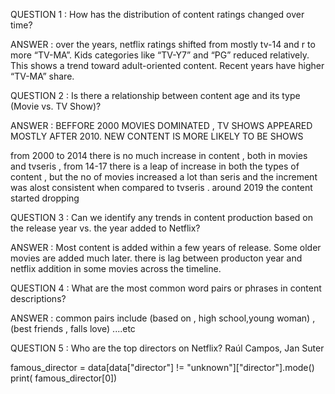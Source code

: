 QUESTION 1 : How has the distribution of content ratings changed over time?

ANSWER :
over the years, netflix ratings shifted from mostly tv-14 and r to more “TV-MA”.
Kids categories like “TV-Y7” and “PG” reduced relatively.
This shows a trend toward adult-oriented content.
Recent years have higher “TV-MA” share.




QUESTION 2 : Is there a relationship between content age and its type (Movie vs. TV Show)?

ANSWER : BEFFORE 2000 MOVIES DOMINATED , TV SHOWS APPEARED MOSTLY AFTER 2010. NEW CONTENT IS MORE LIKELY TO BE SHOWS 

from 2000 to 2014 there is no much increase in content , both in movies and tvseris , from 14-17 there is a leap of increase in both the types of content , but the no of movies increased a lot than seris and the increment was alost consistent when compared to tvseris .
around 2019 the content started dropping




QUESTION 3 : Can we identify any trends in content production based on the release year vs. the year added to Netflix?


ANSWER :  Most content is added within a few years of release.
Some older movies are added much later.
there is lag between producton year and netflix addition in some movies across the timeline.





QUESTION 4 : What are the most common word pairs or phrases in content descriptions?


ANSWER : common pairs include (based on , high school,young woman) ,(best friends , falls love) ....etc





QUESTION 5 : Who are the top directors on Netflix?
Raúl Campos, Jan Suter

famous_director = data[data["director"] != "unknown"]["director"].mode()
print( famous_director[0])